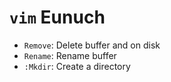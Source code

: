 # `vim` Eunuch

- `Remove`: Delete buffer and on disk
- `Rename`: Rename buffer
- `:Mkdir`: Create a directory

